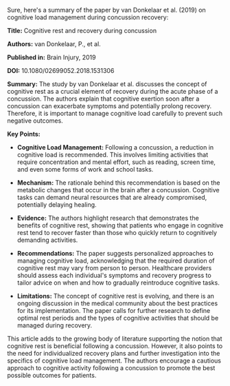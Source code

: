 Sure, here's a summary of the paper by van Donkelaar et al. (2019) on cognitive load management during concussion recovery:

**Title:** Cognitive rest and recovery during concussion

**Authors:** van Donkelaar, P., et al.

**Published in:** Brain Injury, 2019

**DOI:** 10.1080/02699052.2018.1531306

**Summary:**
The study by van Donkelaar et al. discusses the concept of cognitive rest as a crucial element of recovery during the acute phase of a concussion. The authors explain that cognitive exertion soon after a concussion can exacerbate symptoms and potentially prolong recovery. Therefore, it is important to manage cognitive load carefully to prevent such negative outcomes.

**Key Points:**

- **Cognitive Load Management:** Following a concussion, a reduction in cognitive load is recommended. This involves limiting activities that require concentration and mental effort, such as reading, screen time, and even some forms of work and school tasks.

- **Mechanism:** The rationale behind this recommendation is based on the metabolic changes that occur in the brain after a concussion. Cognitive tasks can demand neural resources that are already compromised, potentially delaying healing.

- **Evidence:** The authors highlight research that demonstrates the benefits of cognitive rest, showing that patients who engage in cognitive rest tend to recover faster than those who quickly return to cognitively demanding activities.

- **Recommendations:** The paper suggests personalized approaches to managing cognitive load, acknowledging that the required duration of cognitive rest may vary from person to person. Healthcare providers should assess each individual's symptoms and recovery progress to tailor advice on when and how to gradually reintroduce cognitive tasks.

- **Limitations:** The concept of cognitive rest is evolving, and there is an ongoing discussion in the medical community about the best practices for its implementation. The paper calls for further research to define optimal rest periods and the types of cognitive activities that should be managed during recovery.

This article adds to the growing body of literature supporting the notion that cognitive rest is beneficial following a concussion. However, it also points to the need for individualized recovery plans and further investigation into the specifics of cognitive load management. The authors encourage a cautious approach to cognitive activity following a concussion to promote the best possible outcomes for patients.